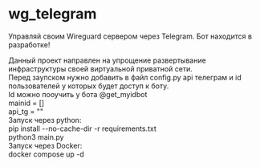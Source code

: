# wg_telegram
Управляй своим Wireguard сервером через Telegram.
Бот находится в разработке!
<div>Данный проект направлен на упрощение развертывание инфраструктуры своей виртуальной приватной сети. </div>

<div>Перед заупском нужно добавить в файл config.py api телеграм и id пользователей у которых будет доступ к боту.</div>
<div>Id можно пооучить у бота @get_myidbot</div
<div>mainid = []</div>
<div>api_tg = ""</div>

<div>Запуск через python:</div>
<div> pip install --no-cache-dir -r requirements.txt </div>
<div>python3 main.py</div>

<div>Запуск через Docker:</div>
<div>docker compose up -d</div>
